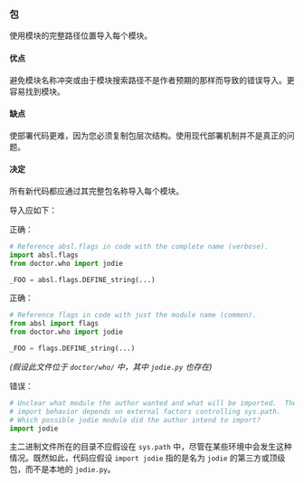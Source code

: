 ### 包 

使用模块的完整路径位置导入每个模块。

#### 优点 

避免模块名称冲突或由于模块搜索路径不是作者预期的那样而导致的错误导入。更容易找到模块。

#### 缺点 

使部署代码更难，因为您必须复制包层次结构。使用现代部署机制并不是真正的问题。

#### 决定 

所有新代码都应通过其完整包名称导入每个模块。

导入应如下：

正确：
```python
# Reference absl.flags in code with the complete name (verbose).
import absl.flags
from doctor.who import jodie

_FOO = absl.flags.DEFINE_string(...)
```

正确：
```python
# Reference flags in code with just the module name (common).
from absl import flags
from doctor.who import jodie

_FOO = flags.DEFINE_string(...)
```

*(假设此文件位于 `doctor/who/` 中，其中 `jodie.py` 也存在)*

错误：
```python
# Unclear what module the author wanted and what will be imported.  The actual
# import behavior depends on external factors controlling sys.path.
# Which possible jodie module did the author intend to import?
import jodie
```

主二进制文件所在的目录不应假设在 `sys.path` 中，尽管在某些环境中会发生这种情况。既然如此，代码应假设 `import jodie` 指的是名为 `jodie` 的第三方或顶级包，而不是本地的 `jodie.py`。